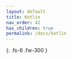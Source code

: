 ```yaml
---
layout: default
title: Kotlin
nav_order: 42
has_children: true
permalink: /docs/kotlin
---
```


{: .fs-6 .fw-300 }
